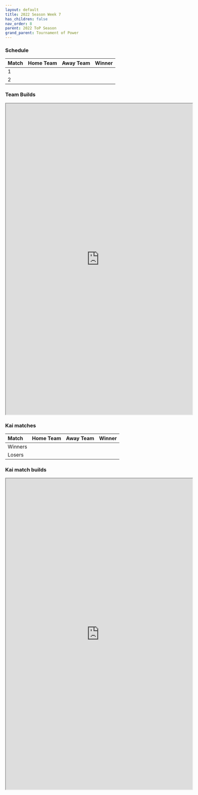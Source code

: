 ```yaml
---
layout: default
title: 2022 Season Week 7
has_children: false
nav_order: 8
parent: 2022 ToP Season
grand_parent: Tournament of Power
---
```


### Schedule

| Match | Home Team | Away Team | Winner |
|:------|:----------|:----------|:-------|
| 1     |           |           |        |
| 2     |           |           |        | 


### Team Builds

<iframe width=600 height=1000 scrolling="yes" src="https://docs.google.com/document/d/e/2PACX-1vTNcUJ-uQ8iCANDtz5idp13xagJ76lr3FvE7BVzg3zWvxWeNV1NBXjMsTu6sBhj0GBN-oSTG6TI_gjc/pub?embedded=true"></iframe>

### Kai matches

| Match   | Home Team | Away Team | Winner |
|:--------|:----------|:----------|:-------|
| Winners |           |           |        |
| Losers  |           |           |        |


### Kai match builds

<iframe width=600 height=1000 scrolling="yes" src="https://docs.google.com/document/d/e/2PACX-1vQXxv-Q-DUmsG7_R13vVPt9XqK3PDj5EvRlF8REWdLygO1JuA25aNAP-_DO6cgU34A3vDqRJajFPwEz/pub?embedded=true"></iframe>